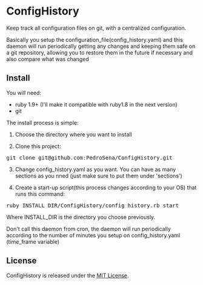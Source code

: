 ConfigHistory
=============

Keep track all configuration files on git, with a centralized configuration.

Basically you setup the configuration_file(config_history.yaml) and this daemon will run periodically getting any
changes and keeping them safe on a git repository, allowing you to restore them in the future if necessary and
also compare what was changed

Install
-------

You will need:
* ruby 1.9+ (I'll make it compatible with ruby1.8 in the next version)
* git

The install process is simple:

1.  Choose the directory where you want to install

2.  Clone this project:
<pre>
git clone git@github.com:PedroSena/ConfigHistory.git
</pre>

3.  Change config_history.yaml as you want. You can have as many sections as you nned (just make sure to put them under 'sections')

4.  Create a start-up script(this process changes according to your OS) that runs this command:
<pre>
ruby INSTALL_DIR/ConfigHistory/config_history.rb start
</pre>

Where INSTALL_DIR is the directory you choose previously.

Don't call this daemon from cron, the daemon will run periodically according to the number of
minutes you setup on config_history.yaml (time_frame variable)

License
-------

ConfigHistory is released under the [MIT License](http://www.opensource.org/licenses/MIT).